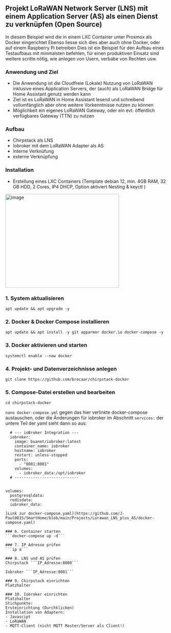 ## Projekt LoRaWAN Network Server (LNS) mit einem Application Server (AS) als einen Dienst zu verknüpfen (Open Source)

In diesem Beispiel wird die in einem LXC Container unter Proxmox als Docker eingerichtet
Ebenso liesse sich dies aber auch ohne Docker, oder auf einem Raspberry Pi betreiben
Dies ist ein Beispiel für den Aufbau eines Testaufbaus mit minmalsten befehlen, für einen produktiven Einsatz sind weitere scritte nötig, wie anlegen von Usern, verbabe von Rechten usw. 

### Anwendung und Ziel
- Die Anwendung ist die Cloudfreie (Lokale) Nutzung von LoRaWAN inklusive eines Application Servers, der (auch) als LoRaWAN Bridge für Home Assistant genutz werden kann
- Ziel ist es LoRaWAN in Home Assistant lesend und schreibend vollumfänglich aber ohne weitere Vorkenntnisse nutzen zu können
- Möglichkeit ein eigenes LoRaWAN Gateway, oder ein evt. öffentlich verfügbares Gateway (TTN) zu nutzen
  
### Aufbau
- Chirpstack als LNS
- Iobroker mit dem LoRaWAN Adapter als AS
- Interne Verknüfung
- externe Verknüpfung

### Installation
- Erstellung eines LXC Containers (Template debian 12, min. 4GB RAM, 32 GB HDD, 2 Cores, IP4 DHCP, Option aktiviert Nesting & keyctl )
<img width="355" height="292" alt="image" src="https://github.com/user-attachments/assets/f89a59c1-0bbd-422d-8926-c48a31278d14" />


### 1. System aktualisieren
```apt update && apt upgrade -y```

### 2. Docker & Docker Compose installieren
```apt update && apt install -y git apparmor docker.io docker-compose -y```

### 3. Docker aktivieren und starten
```systemctl enable --now docker```

### 4. Projekt- und Datenverzeichnisse anlegen
```git clone https://github.com/brocaar/chirpstack-docker```

### 5. Compose-Datei erstellen und bearbeiten
```cd chirpstack-docker```

```nano docker-compose.yml```
gegen das hier verlinkte docker-compose austauschen, oder die Änderungen für iobroker im Abschnitt ```services:``` 
der untere Teil der yaml sieht dann so aus:
```
  # --- ioBroker Integration ---
  iobroker:
    image: buanet/iobroker:latest
    container_name: iobroker
    hostname: iobroker
    restart: unless-stopped
    ports:
      - "8081:8081"
    volumes:
      - iobroker_data:/opt/iobroker
  # ----------------------------


volumes:
  postgresqldata:
  redisdata:
  iobroker_data:

[Link zur docker-compose.yaml](https://github.com/J-Paul0815/SmartHome/blob/main/Projects/Lorawan_LNS_plus_AS/docker-compose.yaml)

### 6. Container starten
```docker-compose up -d```

### 7. IP Adresse prüfen
```ip a```

### 8. LNS und AS prüfen
Chirpstack ```IP_Adresse:8080```

Iobroker ```IP_Adresse:8081```

### 9. Chirpstack einrichten
Platzhalter

### 10. Iobroker einrichten
Platzhalter
Stichpunkte:
Ersteinrichtung (Durchklicken)
Installation von Adaptern:
- Javascipt
- LoRaWAN
- MQTT-Client (nicht MQTT Master/Server als Client!)
  





 



